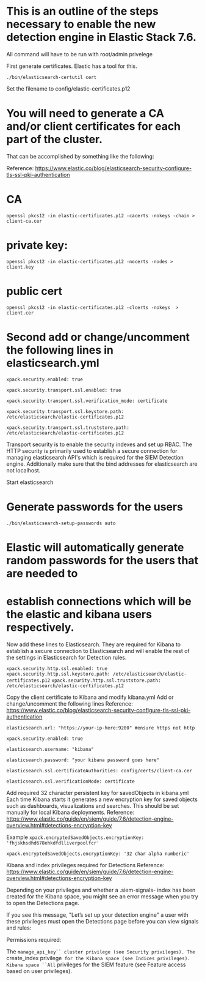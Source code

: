 # This is an outline of the steps necessary to enable the new detection engine in Elastic Stack 7.6.
All command will have to be run with root/admin privelege

First generate certificates. Elastic has a tool for this. 

```./bin/elasticsearch-certutil cert```

Set the filename to config/elastic-certificates.p12

# You will need to generate a CA and/or client certificates for each part of the cluster. 
That can be accomplished by something like the following:

Reference: https://www.elastic.co/blog/elasticsearch-security-configure-tls-ssl-pki-authentication

# CA
```openssl pkcs12 -in elastic-certificates.p12 -cacerts -nokeys -chain > client-ca.cer```

# private key:

```openssl pkcs12 -in elastic-certificates.p12 -nocerts -nodes > client.key```

# public cert

```openssl pkcs12 -in elastic-certificates.p12 -clcerts -nokeys  > client.cer```


# Second add or change/uncomment the following lines in elasticsearch.yml

```xpack.security.enabled: true```

```xpack.security.transport.ssl.enabled: true```

```xpack.security.transport.ssl.verification_mode: certificate```

```xpack.security.transport.ssl.keystore.path: /etc/elasticsearch/elastic-certificates.p12```

```xpack.security.transport.ssl.truststore.path: /etc/elasticsearch/elastic-certificates.p12```


Transport security is to enable the security indexes and set up RBAC. 
The HTTP security is primarily used to establish a secure connection for managing elasticsearch API's 
which is required for the SIEM Detection engine. Additionally make sure that the bind addresses for elasticsearch are not localhost. 

Start elasticsearch

# Generate passwords for the users

```./bin/elasticsearch-setup-passwords auto```

# Elastic will automatically generate random passwords for the users that are needed to 
# establish connections which will be the elastic and kibana users respectively. 

Now add these lines to Elasticsearch. They are required for Kibana to establish a secure connection to Elasticsearch and will enable the rest of the settings in Elasticsearch for Detection rules. 

```xpack.security.http.ssl.enabled: true```
```xpack.security.http.ssl.keystore.path: /etc/elasticsearch/elastic-certificates.p12```
```xpack.security.http.ssl.truststore.path: /etc/elasticsearch/elastic-certificates.p12```

Copy the client certificate to Kibana and modify kibana.yml 
Add or change/uncomment the following lines
Reference: https://www.elastic.co/blog/elasticsearch-security-configure-tls-ssl-pki-authentication

```elasticsearch.url: "https://your-ip-here:9200" #ensure https not http```

```xpack.security.enabled: true```

```elasticsearch.username: "kibana"```

```elasticsearch.password: "your kibana password goes here"```

```elasticsearch.ssl.certificateAuthorities: config/certs/client-ca.cer```

```elasticsearch.ssl.verificationMode: certificate```

Add required 32 character persistent key for savedObjects in kibana.yml
Each time Kibana starts it generates a new encryption key for saved objects such as dashboards, visualizations and searches. 
This should be set manually for local Kibana deployments. 
Reference: https://www.elastic.co/guide/en/siem/guide/7.6/detection-engine-overview.html#detections-encryption-key

Example 
```xpack.encryptedSavedObjects.encryptionKey: 'fhjskhsdhd678ehkdfdlliverpoolfcr'```

```xpack.encryptedSavedObjects.encryptionKey: '32 char alpha numberic'```



Kibana and index privileges required for Detections
Reference: https://www.elastic.co/guide/en/siem/guide/7.6/detection-engine-overview.html#detections-encryption-key

Depending on your privileges and whether a .siem-signals-<space name> index has been created for the Kibana space, 
you might see an error message when you try to open the Detections page.

If you see this message, "Let’s set up your detection engine" a user with these privileges must open the Detections page before you can view signals and rules:

Permissions required: 

The ```manage_api_key`` cluster privilege (see Security privileges).
The ```create_index privilege``` for the Kibana space (see Indices privileges).
Kibana space ``All``` privileges for the SIEM feature (see Feature access based on user privileges).
